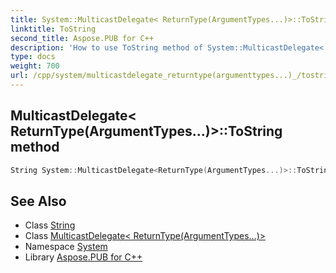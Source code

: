 ```yaml
---
title: System::MulticastDelegate< ReturnType(ArgumentTypes...)>::ToString method
linktitle: ToString
second_title: Aspose.PUB for C++
description: 'How to use ToString method of System::MulticastDelegate< ReturnType(ArgumentTypes...)> class in C++.'
type: docs
weight: 700
url: /cpp/system/multicastdelegate_returntype(argumenttypes...)_/tostring/
---
```

## MulticastDelegate< ReturnType(ArgumentTypes...)>::ToString method




```cpp
String System::MulticastDelegate<ReturnType(ArgumentTypes...)>::ToString() const
```

## See Also

* Class [String](../../string/)
* Class [MulticastDelegate< ReturnType(ArgumentTypes...)>](../)
* Namespace [System](../../)
* Library [Aspose.PUB for C++](../../../)
